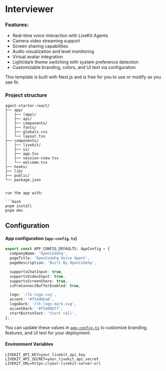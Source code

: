 # Interviewer
### Features:

- Real-time voice interaction with LiveKit Agents
- Camera video streaming support
- Screen sharing capabilities
- Audio visualization and level monitoring
- Virtual avatar integration
- Light/dark theme switching with system preference detection
- Customizable branding, colors, and UI text via configuration

This template is built with Next.js and is free for you to use or modify as you see fit.

### Project structure

```
agent-starter-react/
├── app/
│   ├── (app)/
│   ├── api/
│   ├── components/
│   ├── fonts/
│   ├── globals.css
│   └── layout.tsx
├── components/
│   ├── livekit/
│   ├── ui/
│   ├── app.tsx
│   ├── session-view.tsx
│   └── welcome.tsx
├── hooks/
├── lib/
├── public/
└── package.json
```


```

run the app with:

```bash
pnpm install
pnpm dev
```

## Configuration


####  App configuration (`app-config.ts`)

```ts
export const APP_CONFIG_DEFAULTS: AppConfig = {
  companyName: 'OpenCodehq',
  pageTitle: 'OpenCodehq Voice Agent',
  pageDescription: 'Built By OpenCodehq',

  supportsChatInput: true,
  supportsVideoInput: true,
  supportsScreenShare: true,
  isPreConnectBufferEnabled: true,

  logo: '/lk-logo.svg',
  accent: '#f54d0ba0',
  logoDark: '/lk-logo-dark.svg',
  accentDark: '#f54d0bff',
  startButtonText: 'Start call',
};
```

You can update these values in [`app-config.ts`](./app-config.ts) to customize branding, features, and UI text for your deployment.

#### Environment Variables

```env
LIVEKIT_API_KEY=your_livekit_api_key
LIVEKIT_API_SECRET=your_livekit_api_secret
LIVEKIT_URL=https://your-livekit-server-url
```
